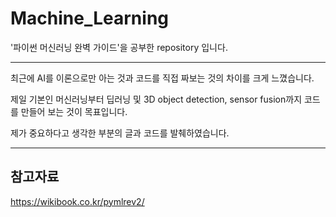 # Machine_Learning

'파이썬 머신러닝 완벽 가이드'을 공부한 repository 입니다.

---

최근에 AI를 이론으로만 아는 것과 코드를 직접 짜보는 것의 차이를 크게 느꼈습니다.

제일 기본인 머신러닝부터 딥러닝 및 3D object detection, sensor fusion까지 코드를 만들어 보는 것이 목표입니다.

제가 중요하다고 생각한 부분의 글과 코드를 발췌하였습니다.

---

## 참고자료

https://wikibook.co.kr/pymlrev2/
